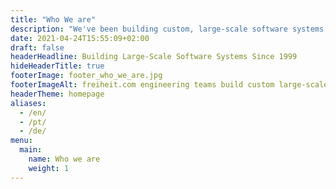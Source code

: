 ```yaml
---
title: "Who We are"
description: "We've been building custom, large-scale software systems and helping our clients to create their future business models based on software since 1999."
date: 2021-04-24T15:55:09+02:00
draft: false
headerHeadline: Building Large-Scale Software Systems Since 1999
hideHeaderTitle: true
footerImage: footer_who_we_are.jpg
footerImageAlt: freiheit.com engineering teams build custom large-scale software that is business critical for their clients.
headerTheme: homepage
aliases:
  - /en/
  - /pt/
  - /de/
menu:
  main:
    name: Who we are
    weight: 1
---
```


